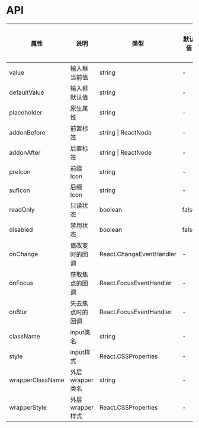 # API

|    属性    |   说明   |    类型    |  默认值  | 是否必须 |
| --------- | ------- | --------- | ------- | -------  |
| value    | 输入框当前值 |  string   | -     | 否 |
| defaultValue   | 输入框默认值 |  string   | -   | 否 |
| placeholder   | 原生属性 |  string   | - | 否 |
| addonBefore    | 前置标签 |  string \| ReactNode   | -  | 否 |
| addonAfter    | 后置标签 |  string \| ReactNode   | -  | 否 |
| preIcon   | 前缀Icon |  string   | -   | 否 |
| sufIcon  | 后缀Icon |  string   | -   | 否 |
| readOnly   | 只读状态 |  boolean   | false | 否 |
| disabled    | 禁用状态 |  boolean   | false  | 否 |
| onChange   | 值改变时的回调 |  React.ChangeEventHandler   | -   | 否 |
| onFocus   | 获取焦点的回调 |  React.FocusEventHandler   | -   | 否 |
| onBlur   | 失去焦点时的回调 |  React.FocusEventHandler   | -   | 否 |
| className   | input类名 |  string   | - | 否 |
| style    | input样式 |  React.CSSProperties | -  | 是 |
| wrapperClassName   | 外层wrapper类名 |  string   | - | 否 |
| wrapperStyle    | 外层wrapper样式 |  React.CSSProperties | -  | 是 |